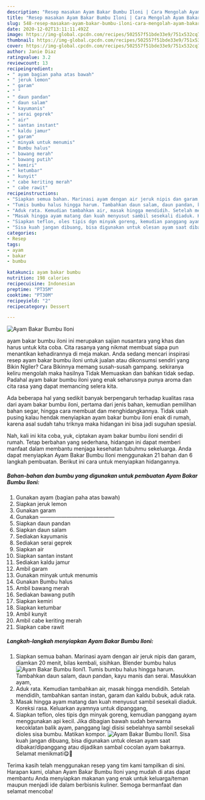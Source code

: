 ```yaml
---
description: "Resep masakan Ayam Bakar Bumbu Iloni | Cara Mengolah Ayam Bakar Bumbu Iloni Yang Bisa Manjain Lidah"
title: "Resep masakan Ayam Bakar Bumbu Iloni | Cara Mengolah Ayam Bakar Bumbu Iloni Yang Bisa Manjain Lidah"
slug: 548-resep-masakan-ayam-bakar-bumbu-iloni-cara-mengolah-ayam-bakar-bumbu-iloni-yang-bisa-manjain-lidah
date: 2020-12-02T13:11:11.492Z
image: https://img-global.cpcdn.com/recipes/502557f51bde33e9/751x532cq70/ayam-bakar-bumbu-iloni-foto-resep-utama.jpg
thumbnail: https://img-global.cpcdn.com/recipes/502557f51bde33e9/751x532cq70/ayam-bakar-bumbu-iloni-foto-resep-utama.jpg
cover: https://img-global.cpcdn.com/recipes/502557f51bde33e9/751x532cq70/ayam-bakar-bumbu-iloni-foto-resep-utama.jpg
author: Janie Diaz
ratingvalue: 3.2
reviewcount: 13
recipeingredient:
- " ayam bagian paha atas bawah"
- " jeruk lemon"
- " garam"
- " "
- " daun pandan"
- " daun salam"
- " kayumanis"
- " serai geprek"
- " air"
- " santan instant"
- " kaldu jamur"
- " garam"
- " minyak untuk menumis"
- " Bumbu halus"
- " bawang merah"
- " bawang putih"
- " kemiri"
- " ketumbar"
- " kunyit"
- " cabe keriting merah"
- " cabe rawit"
recipeinstructions:
- "Siapkan semua bahan. Marinasi ayam dengan air jeruk nipis dan garam, diamkan 20 menit, bilas kembali, sisihkan. Blender bumbu halus"
- "Tumis bumbu halus hingga harum. Tambahkan daun salam, daun pandan, kayu manis dan serai. Masukkan ayam,"
- "Aduk rata. Kemudian tambahkan air, masak hingga mendidih. Setelah mendidih, tambahkan santan instan, garam dan kaldu bubuk, aduk rata."
- "Masak hingga ayam matang dan kuah menyusut sambil sesekali diaduk. Koreksi rasa. Keluarkan ayamnya untuk dipanggang,"
- "Siapkan teflon, oles tipis dgn minyak goreng, kemudian panggang ayam menggunakan api kecil. Jika dibagian bawah sudah berwarna kecoklatan balik ayam, panggang lagi disisi sebelahnya sambil sesekali dioles sisa bumbu. Matikan kompor."
- "Sisa kuah jangan dibuang, bisa digunakan untuk olesan ayam saat dibakar/dipanggang atau dijadikan sambal cocolan ayam bakarnya. Selamat menikmati😋🙏"
categories:
- Resep
tags:
- ayam
- bakar
- bumbu

katakunci: ayam bakar bumbu 
nutrition: 198 calories
recipecuisine: Indonesian
preptime: "PT35M"
cooktime: "PT30M"
recipeyield: "2"
recipecategory: Dessert

---
```



![Ayam Bakar Bumbu Iloni](https://img-global.cpcdn.com/recipes/502557f51bde33e9/751x532cq70/ayam-bakar-bumbu-iloni-foto-resep-utama.jpg)


ayam bakar bumbu iloni ini merupakan sajian nusantara yang khas dan harus untuk kita coba. Cita rasanya yang nikmat membuat siapa pun menantikan kehadirannya di meja makan.
Anda sedang mencari inspirasi resep ayam bakar bumbu iloni untuk jualan atau dikonsumsi sendiri yang Bikin Ngiler? Cara Bikinnya memang susah-susah gampang. sekiranya keliru mengolah maka hasilnya Tidak Memuaskan dan bahkan tidak sedap. Padahal ayam bakar bumbu iloni yang enak seharusnya punya aroma dan cita rasa yang dapat memancing selera kita.

Ada beberapa hal yang sedikit banyak berpengaruh terhadap kualitas rasa dari ayam bakar bumbu iloni, pertama dari jenis bahan, kemudian pemilihan bahan segar, hingga cara membuat dan menghidangkannya. Tidak usah pusing kalau hendak menyiapkan ayam bakar bumbu iloni enak di rumah, karena asal sudah tahu triknya maka hidangan ini bisa jadi suguhan spesial.




Nah, kali ini kita coba, yuk, ciptakan ayam bakar bumbu iloni sendiri di rumah. Tetap berbahan yang sederhana, hidangan ini dapat memberi manfaat dalam membantu menjaga kesehatan tubuhmu sekeluarga. Anda dapat menyiapkan Ayam Bakar Bumbu Iloni menggunakan 21 bahan dan 6 langkah pembuatan. Berikut ini cara untuk menyiapkan hidangannya.

<!--inarticleads1-->

##### Bahan-bahan dan bumbu yang digunakan untuk pembuatan Ayam Bakar Bumbu Iloni:

1. Gunakan  ayam (bagian paha atas bawah)
1. Siapkan  jeruk lemon
1. Gunakan  garam
1. Gunakan  ——————————————
1. Siapkan  daun pandan
1. Siapkan  daun salam
1. Sediakan  kayumanis
1. Sediakan  serai geprek
1. Siapkan  air
1. Siapkan  santan instant
1. Sediakan  kaldu jamur
1. Ambil  garam
1. Gunakan  minyak untuk menumis
1. Gunakan  Bumbu halus
1. Ambil  bawang merah
1. Sediakan  bawang putih
1. Siapkan  kemiri
1. Siapkan  ketumbar
1. Ambil  kunyit
1. Ambil  cabe keriting merah
1. Siapkan  cabe rawit




<!--inarticleads2-->

##### Langkah-langkah menyiapkan Ayam Bakar Bumbu Iloni:

1. Siapkan semua bahan. Marinasi ayam dengan air jeruk nipis dan garam, diamkan 20 menit, bilas kembali, sisihkan. Blender bumbu halus
<img src="//assets-global.cpcdn.com/assets/icons/button_play-2c75c40dde080a61004c1f40b05d8f140eaff45d7e9e6481dc71c63d2e7c4909.png" alt="Ayam Bakar Bumbu Iloni">1. Tumis bumbu halus hingga harum. Tambahkan daun salam, daun pandan, kayu manis dan serai. Masukkan ayam,
1. Aduk rata. Kemudian tambahkan air, masak hingga mendidih. Setelah mendidih, tambahkan santan instan, garam dan kaldu bubuk, aduk rata.
1. Masak hingga ayam matang dan kuah menyusut sambil sesekali diaduk. Koreksi rasa. Keluarkan ayamnya untuk dipanggang,
1. Siapkan teflon, oles tipis dgn minyak goreng, kemudian panggang ayam menggunakan api kecil. Jika dibagian bawah sudah berwarna kecoklatan balik ayam, panggang lagi disisi sebelahnya sambil sesekali dioles sisa bumbu. Matikan kompor.
<img src="//assets-global.cpcdn.com/assets/icons/button_play-2c75c40dde080a61004c1f40b05d8f140eaff45d7e9e6481dc71c63d2e7c4909.png" alt="Ayam Bakar Bumbu Iloni">1. Sisa kuah jangan dibuang, bisa digunakan untuk olesan ayam saat dibakar/dipanggang atau dijadikan sambal cocolan ayam bakarnya. Selamat menikmati😋🙏




Terima kasih telah menggunakan resep yang tim kami tampilkan di sini. Harapan kami, olahan Ayam Bakar Bumbu Iloni yang mudah di atas dapat membantu Anda menyiapkan makanan yang enak untuk keluarga/teman maupun menjadi ide dalam berbisnis kuliner. Semoga bermanfaat dan selamat mencoba!
